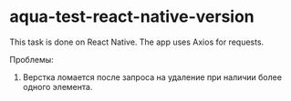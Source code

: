# aqua-test-react-native-version

This task is done on React Native.
The app uses Axios for requests.

Проблемы:

1. Верстка ломается после запроса на удаление при наличии более одного элемента.

